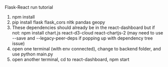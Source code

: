 Flask-React run tutorial
1. npm install
2. pip install flask flask_cors nltk pandas geopy
2. These dependencies should already be in the react-dashboard but if not:
	npm install chart.js react-d3-cloud react-chartjs-2 (may need to use --save and --legacy-peer-deps if popping up with dependency tree issue)
3. open one terminal (with env connected), change to backend folder, and use python main.py
4. open another terminal, cd to react-dashboard, npm start
